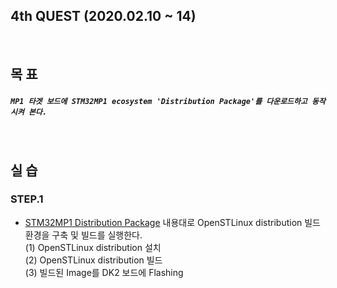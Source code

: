 ## 4th QUEST (2020.02.10 ~ 14)
<br/>

## 목 표
##### `MP1 타겟 보드에 STM32MP1 ecosystem 'Distribution Package'를 다운로드하고 동작시켜 본다.`
<br/>

## 실 습
### STEP.1
+ [STM32MP1 Distribution Package](https://wiki.st.com/stm32mpu/wiki/STM32MP1_Distribution_Package) 내용대로 OpenSTLinux distribution 빌드환경을 구축 및 빌드를 실행한다.<br/>
  (1) OpenSTLinux distribution 설치<br/>
  (2) OpenSTLinux distribution 빌드<br/>
  (3) 빌드된 Image를 DK2 보드에 Flashing<br/>
